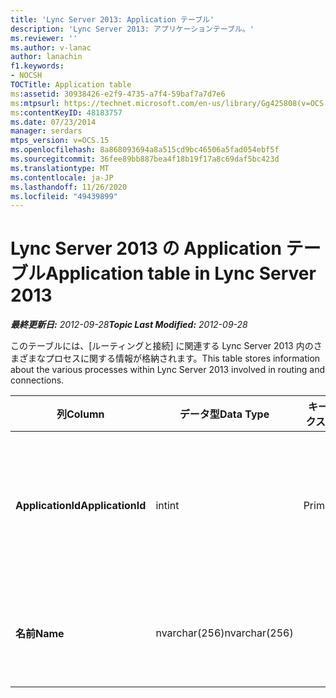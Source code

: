 ```yaml
---
title: 'Lync Server 2013: Application テーブル'
description: 'Lync Server 2013: アプリケーションテーブル。'
ms.reviewer: ''
ms.author: v-lanac
author: lanachin
f1.keywords:
- NOCSH
TOCTitle: Application table
ms:assetid: 30938426-e2f9-4735-a7f4-59baf7a7d7e6
ms:mtpsurl: https://technet.microsoft.com/en-us/library/Gg425808(v=OCS.15)
ms:contentKeyID: 48183757
ms.date: 07/23/2014
manager: serdars
mtps_version: v=OCS.15
ms.openlocfilehash: 8a868093694a8a515cd9bc46506a5fad054ebf5f
ms.sourcegitcommit: 36fee89bb887bea4f18b19f17a8c69daf5bc423d
ms.translationtype: MT
ms.contentlocale: ja-JP
ms.lasthandoff: 11/26/2020
ms.locfileid: "49439899"
---
```

# <a name="application-table-in-lync-server-2013"></a><span data-ttu-id="72dd9-103">Lync Server 2013 の Application テーブル</span><span class="sxs-lookup"><span data-stu-id="72dd9-103">Application table in Lync Server 2013</span></span>

<div data-xmlns="http://www.w3.org/1999/xhtml">

<div class="topic" data-xmlns="http://www.w3.org/1999/xhtml" data-msxsl="urn:schemas-microsoft-com:xslt" data-cs="https://msdn.microsoft.com/">

<div data-asp="https://msdn2.microsoft.com/asp">



</div>

<div id="mainSection">

<div id="mainBody"><span data-ttu-id="72dd9-104">

<span> </span></span><span class="sxs-lookup"><span data-stu-id="72dd9-104">

<span> </span></span></span>

<span data-ttu-id="72dd9-105">_**最終更新日:** 2012-09-28_</span><span class="sxs-lookup"><span data-stu-id="72dd9-105">_**Topic Last Modified:** 2012-09-28_</span></span>

<span data-ttu-id="72dd9-106">このテーブルには、[ルーティングと接続] に関連する Lync Server 2013 内のさまざまなプロセスに関する情報が格納されます。</span><span class="sxs-lookup"><span data-stu-id="72dd9-106">This table stores information about the various processes within Lync Server 2013 involved in routing and connections.</span></span>


<table>
<colgroup>
<col style="width: 25%" />
<col style="width: 25%" />
<col style="width: 25%" />
<col style="width: 25%" />
</colgroup>
<thead>
<tr class="header">
<th><span data-ttu-id="72dd9-107">列</span><span class="sxs-lookup"><span data-stu-id="72dd9-107">Column</span></span></th>
<th><span data-ttu-id="72dd9-108">データ型</span><span class="sxs-lookup"><span data-stu-id="72dd9-108">Data Type</span></span></th>
<th><span data-ttu-id="72dd9-109">キー/インデックス</span><span class="sxs-lookup"><span data-stu-id="72dd9-109">Key/Index</span></span></th>
<th><span data-ttu-id="72dd9-110">詳細</span><span class="sxs-lookup"><span data-stu-id="72dd9-110">Details</span></span></th>
</tr>
</thead>
<tbody>
<tr class="odd">
<td><p><span data-ttu-id="72dd9-111"><strong>ApplicationId</strong></span><span class="sxs-lookup"><span data-stu-id="72dd9-111"><strong>ApplicationId</strong></span></span></p></td>
<td><p><span data-ttu-id="72dd9-112">int</span><span class="sxs-lookup"><span data-stu-id="72dd9-112">int</span></span></p></td>
<td><p><span data-ttu-id="72dd9-113">Primary</span><span class="sxs-lookup"><span data-stu-id="72dd9-113">Primary</span></span></p></td>
<td><p><span data-ttu-id="72dd9-114">このアプリケーションを識別する一意の番号。</span><span class="sxs-lookup"><span data-stu-id="72dd9-114">Unique number identifying this application.</span></span></p></td>
</tr>
<tr class="even">
<td><p><span data-ttu-id="72dd9-115"><strong>名前</strong></span><span class="sxs-lookup"><span data-stu-id="72dd9-115"><strong>Name</strong></span></span></p></td>
<td><p><span data-ttu-id="72dd9-116">nvarchar(256)</span><span class="sxs-lookup"><span data-stu-id="72dd9-116">nvarchar(256)</span></span></p></td>
<td><p> </p></td>
<td><p><span data-ttu-id="72dd9-117">サーバーコンポーネントの名前。</span><span class="sxs-lookup"><span data-stu-id="72dd9-117">Name of the server component.</span></span></p></td>
</tr>
</tbody>
</table><span data-ttu-id="72dd9-118">


</div>

<span> </span>

</div>

</div>

</span><span class="sxs-lookup"><span data-stu-id="72dd9-118">


</div>

<span> </span>

</div>

</div>

</span></span></div>

